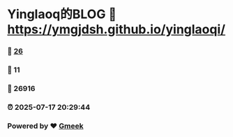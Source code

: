 # Yinglaoq的BLOG :link: https://ymgjdsh.github.io/yinglaoqi/ 
### :page_facing_up: [26](https://ymgjdsh.github.io/yinglaoqi//tag.html) 
### :speech_balloon: 11 
### :hibiscus: 26916 
### :alarm_clock: 2025-07-17 20:29:44 
### Powered by :heart: [Gmeek](https://github.com/Meekdai/Gmeek)
